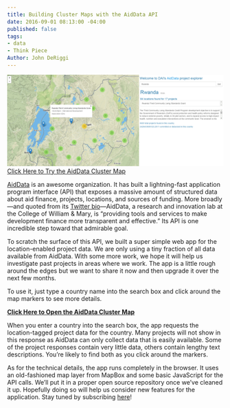 ```yaml
---
title: Building Cluster Maps with the AidData API
date: 2016-09-01 08:13:00 -04:00
published: false
tags:
- data
- Think Piece
Author: John DeRiggi
---
```


![aiddataclient.PNG](/uploads/aiddataclient.PNG)
[Click Here to Try the AidData Cluster Map](http://daiblogviz.s3-website-us-east-1.amazonaws.com/)

[AidData](http://aiddata.org/) is an awesome organization. It has built a lightning-fast application program interface (API) that exposes a massive amount of structured data about aid finance, projects, locations, and sources of funding. More broadly—and quoted from its [Twitter bio](https://twitter.com/AidData?ref_src=twsrc%5Egoogle%7Ctwcamp%5Eserp%7Ctwgr%5Eauthor)—AidData, a research and innovation lab at the College of William & Mary, is “providing tools and services to make development finance more transparent and effective.” Its API is one incredible step toward that admirable goal.

To scratch the surface of this API, we built a super simple web app for the location-enabled project data. We are only using a tiny fraction of all data available from AidData. With some more work, we hope it will help us investigate past projects in areas where we work. The app is a little rough around the edges but we want to share it now and then upgrade it over the next few months.

To use it, just type a country name into the search box and click around the map markers to see more details.
<!--more-->

**[Click Here to Open the AidData Cluster Map](http://daiblogviz.s3-website-us-east-1.amazonaws.com/)**

When you enter a country into the search box, the app requests the location-tagged project data for the country. Many projects will not show in this response as AidData can only collect data that is easily available. Some of the project responses contain very little data, others contain lengthy text descriptions. You’re likely to find both as you click around the markers.

As for the technical details, the app runs completely in the browser. It uses an old-fashioned map layer from MapBox and some basic JavaScript for the API calls. We’ll put it in a proper open source repository once we’ve cleaned it up. Hopefully doing so will help us consider new features for the application. Stay tuned by subscribing [here](https://confirmsubscription.com/h/r/066AFBA15492935C)!

